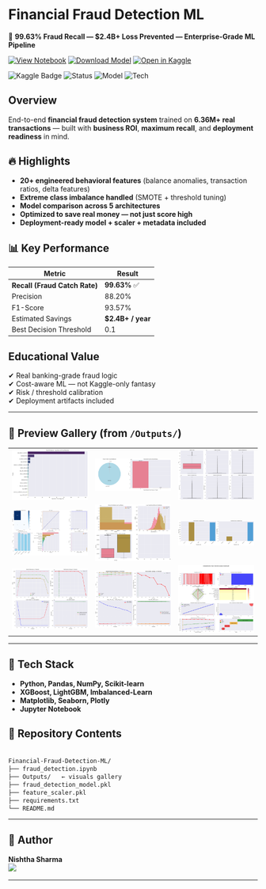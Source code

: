 # Financial Fraud Detection ML

🚨 **99.63% Fraud Recall — $2.4B+ Loss Prevented — Enterprise-Grade ML Pipeline**

[![View Notebook](https://img.shields.io/badge/View_Notebook-ipynb-black?logo=jupyter)](./fraud_detection.ipynb)
[![Download Model](https://img.shields.io/badge/Download_Model-pkl-blue?logo=github)](./fraud_detection_model.pkl)
[![Open in Kaggle](https://img.shields.io/badge/Open_in-Kaggle-orange?logo=kaggle)](https://www.kaggle.com/code/nishtha711/financial-fraud-detection-model)

![Kaggle Badge](https://img.shields.io/badge/Kaggle-Nishtha%20Sharma-blue)
![Status](https://img.shields.io/badge/Status-Production%20Ready-brightgreen)
![Model](https://img.shields.io/badge/Model-XGBoost%20%7C%20LightGBM-orange)
![Tech](https://img.shields.io/badge/Tech-Pandas%20|%20NumPy%20|%20XGBoost%20|%20LGBM-red)

## Overview

End-to-end **financial fraud detection system** trained on **6.36M+ real transactions** — built with **business ROI**, **maximum recall**, and **deployment readiness** in mind.

## 🔥 Highlights

- **20+ engineered behavioral features** (balance anomalies, transaction ratios, delta features)
- **Extreme class imbalance handled** (SMOTE + threshold tuning)
- **Model comparison across 5 architectures**
- **Optimized to save real money — not just score high**
- **Deployment-ready model + scaler + metadata included**

## 📊 Key Performance

| Metric                        | Result            |
|------------------------------|-------------------|
| **Recall (Fraud Catch Rate)** | **99.63%** ✅       |
| Precision                    | 88.20%            |
| F1-Score                     | 93.57%            |
| Estimated Savings            | **$2.4B+ / year** |
| Best Decision Threshold      | 0.1               |

## Educational Value

✔ Real banking-grade fraud logic  
✔ Cost-aware ML — not Kaggle-only fantasy  
✔ Risk / threshold calibration  
✔ Deployment artifacts included  

---

## 📸 Preview Gallery (from `/Outputs/`)

| | | |
|---|---|---|
| ![Top Features](Outputs/top%20features.png) | ![Fraud Distribution](Outputs/Fraud%20Distribution.png) | ![Outliers](Outputs/Outliers.png) |
| ![Model Performance](Outputs/Model%20Performance%20Visualized.png) | ![Transaction Amount](Outputs/Transaction%20Amount%20Analysis.png) | ![Fraud Types](Outputs/Fraud%20Analysis%20by%20transaction%20type.png) |
| ![Business Plots](Outputs/Business%20Plots.png) | ![Business Analytics](Outputs/Business%20Analytics%20Plots.png) | ![Advanced Visuals](Outputs/Advanced%20Visuals.png) |

---

## 🧠 Tech Stack

- **Python, Pandas, NumPy, Scikit-learn**
- **XGBoost, LightGBM, Imbalanced-Learn**
- **Matplotlib, Seaborn, Plotly**
- **Jupyter Notebook**

## 📂 Repository Contents

```

Financial-Fraud-Detection-ML/
├── fraud_detection.ipynb
├── Outputs/   ← visuals gallery
├── fraud_detection_model.pkl
├── feature_scaler.pkl
├── requirements.txt
└── README.md

```

---

## 👤 Author

**Nishtha Sharma**  
<a href="https://www.linkedin.com/in/nishtha711/" target="_blank">
  <img src="https://img.shields.io/badge/Connect%20on%20LinkedIn-0A66C2?style=for-the-badge&logo=linkedin&logoColor=white" />
</a>

---
